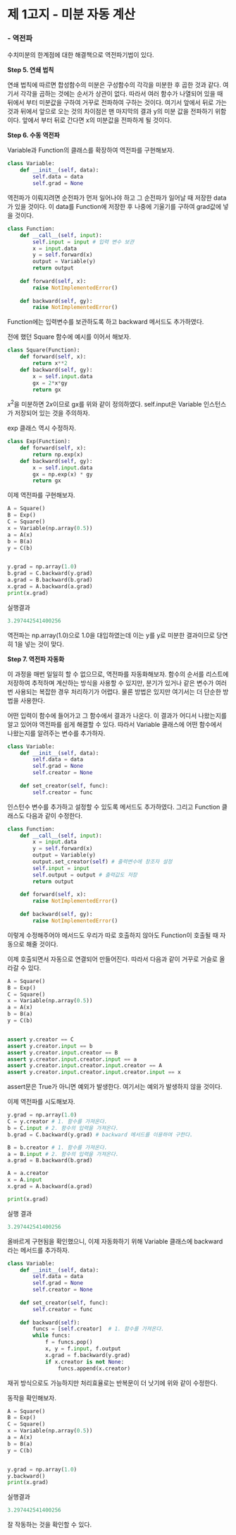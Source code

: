 # 제 1고지 - 미분 자동 계산

### - 역전파



수치미분의 한계점에 대한 해결책으로 역전파기법이 있다.

**Step 5. 연쇄 법칙**

연쇄 법칙에 따르면 합성함수의 미분은 구성함수의 각각을 미분한 후 곱한 것과 같다. 여기서 각각을 곱하는 것에는 순서가 상관이 없다. 따라서 여러 함수가 나열되어 있을 때 뒤에서 부터 미분값을 구하여 거꾸로 전파하여 구하는 것이다. 여기서 앞에서 뒤로 가는 것과 뒤에서 앞으로 오는 것의 차이점은 맨 마지막의 결과 y의 미분 값을 전파하기 위함이다. 앞에서 부터 뒤로 간다면 x의 미분값을 전파하게 될 것이다.



**Step 6. 수동 역전파**

Variable과 Function의 클래스를 확장하여 역전파를 구현해보자.

```python
class Variable:
    def __init__(self, data):
        self.data = data
        self.grad = None
```

역전파가 이뤄지려면 순전파가 먼저 일어나야 하고 그 순전파가 일어날 때 저장한 data가 있을 것이다. 이 data를 Function에 저장한 후 나중에 기울기를 구하여 grad값에 넣을 것이다.

```python
class Function:
    def __call__(self, input):
        self.input = input # 입력 변수 보관
        x = input.data
        y = self.forward(x)
        output = Variable(y)
        return output
    
    def forward(self, x):
        raise NotImplementedError()
        
    def backward(self, gy):
        raise NotImplementedError()
```

Function에는 입력변수를 보관하도록 하고 backward 메서드도 추가하였다.

전에 했던 Square 함수에 예시를 이어서 해보자.

```python
class Square(Function):
    def forward(self, x):
        return x**2
    def backward(self, gy):
        x = self.input.data
        gx = 2*x*gy
        return gx
```

$x^2$을 미분하면 $2x$이므로 gx를 위와 같이 정의하였다. self.input은 Variable 인스턴스가 저장되어 있는 것을 주의하자.

exp 클래스 역시 수정하자.

```python
class Exp(Function):
    def forward(self, x):
        return np.exp(x)
    def backward(self, gy):
        x = self.input.data
        gx = np.exp(x) * gy
        return gx
```



이제 역전파를 구현해보자.

```python
A = Square()
B = Exp()
C = Square()
x = Variable(np.array(0.5))
a = A(x)
b = B(a)
y = C(b)


y.grad = np.array(1.0)
b.grad = C.backward(y.grad)
a.grad = B.backward(b.grad)
x.grad = A.backward(a.grad)
print(x.grad)
```

실행결과

```python
3.297442541400256
```

역전파는 np.array(1.0)으로 1.0을 대입하였는데 이는 y를 y로 미분한 결과이므로 당연히 1을 넣는 것이 맞다.



**Step 7. 역전파 자동화**

이 과정을 매번 일일히 할 수 없으므로, 역전파를 자동화해보자. 함수의 순서를 리스트에 저장하여 추적하며 계산하는 방식을 사용할 수 있지만, 분기가 있거나 같은 변수가 여러번 사용되는 복잡한 경우 처리하기가 어렵다. 물론 방법은 있지만 여기서는 더 단순한 방법을 사용한다.

어떤 입력이 함수에 들어가고 그 함수에서 결과가 나온다. 이 결과가 어디서 나왔는지를 알고 있어야 역전파를 쉽게 해결할 수 있다. 따라서 Variable 클래스에 어떤 함수에서 나왔는지를 알려주는 변수를 추가하자.

```python
class Variable:
    def __init__(self, data):
        self.data = data
        self.grad = None
        self.creator = None
    
    def set_creator(self, func):
        self.creator = func
```

인스턴수 변수를 추가하고 설정할 수 있도록 메서드도 추가하였다. 그리고 Function 클래스도 다음과 같이 수정한다.

```python
class Function:
    def __call__(self, input):
        x = input.data
        y = self.forward(x)
        output = Variable(y)
        output.set_creator(self) # 출력변수에 창조자 설정
        self.input = input
        self.output = output # 출력값도 저장
        return output
    
    def forward(self, x):
        raise NotImplementedError()
        
    def backward(self, gy):
        raise NotImplementedError()
```

이렇게 수정해주어야 메서드도 우리가 따로 호출하지 않아도 Function이 호출될 때 자동으로 해줄 것이다.

이제 호출되면서 자동으로 연결되어 만들어진다. 따라서 다음과 같이 거꾸로 거슬로 올라갈 수 있다.

```python
A = Square()
B = Exp()
C = Square()
x = Variable(np.array(0.5))
a = A(x)
b = B(a)
y = C(b)


assert y.creator == C
assert y.creator.input == b
assert y.creator.input.creator == B
assert y.creator.input.creator.input == a
assert y.creator.input.creator.input.creator == A
assert y.creator.input.creator.input.creator.input == x
```

assert문은 True가 아니면 예외가 발생한다. 여기서는 예외가 발생하지 않을 것이다.



이제 역전파를 시도해보자.

```python
y.grad = np.array(1.0)
C = y.creator # 1. 함수를 가져온다.
b = C.input # 2. 함수의 입력을 가져온다.
b.grad = C.backward(y.grad) # backward 메서드를 이용하여 구한다.

B = b.creator # 1. 함수를 가져온다.
a = B.input # 2. 함수의 입력을 가져온다.
a.grad = B.backward(b.grad)

A = a.creator
x = A.input
x.grad = A.backward(a.grad)

print(x.grad)
```

실행 결과

```python
3.297442541400256
```



올바르게 구현됨을 확인했으니, 이제 자동화하기 위해 Variable 클래스에 backward 라는 메서드를 추가하자.

```python
class Variable:
    def __init__(self, data):
        self.data = data
        self.grad = None
        self.creator = None
    
    def set_creator(self, func):
        self.creator = func
        
    def backward(self):
        funcs = [self.creator]  # 1. 함수를 가져온다.
        while funcs:
            f = funcs.pop()
            x, y = f.input, f.output
            x.grad = f.backward(y.grad)
            if x.creator is not None:
                funcs.append(x.creator)
```

재귀 방식으로도 가능하지만 처리효율로는 반복문이 더 낫기에 위와 같이 수정한다.

동작을 확인해보자.

```python
A = Square()
B = Exp()
C = Square()
x = Variable(np.array(0.5))
a = A(x)
b = B(a)
y = C(b)


y.grad = np.array(1.0)
y.backward()
print(x.grad)
```

실행결과

```python
3.297442541400256
```

잘 작동하는 것을 확인할 수 있다.